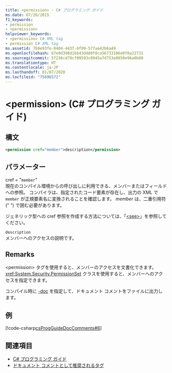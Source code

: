 ```yaml
---
title: <permission> - C# プログラミング ガイド
ms.date: 07/20/2015
f1_keywords:
- permission
- <permission>
helpviewer_keywords:
- <permission> C# XML tag
- permission C# XML tag
ms.assetid: 769e93fe-8404-443f-bf99-577aa42b6a49
ms.openlocfilehash: 67e9d398d1bb43d480f8ca56733106e0f0a22731
ms.sourcegitcommit: 5f236cd78cf09593c8945a7d753e0850e96a0b80
ms.translationtype: HT
ms.contentlocale: ja-JP
ms.lasthandoff: 01/07/2020
ms.locfileid: "75696572"
---
```

# <a name="permission-c-programming-guide"></a>\<permission> (C# プログラミング ガイド)
## <a name="syntax"></a>構文  
  
```xml  
<permission cref="member">description</permission>  
```  
  
## <a name="parameters"></a>パラメーター  
 cref = "`member`"  
 現在のコンパイル環境からの呼び出しに利用できる、メンバーまたはフィールドへの参照。 コンパイラは、指定されたコード要素が存在し、出力の XML で `member` が正規要素名に変換されることを確認します。 *member* は、二重引用符 (" ") で囲む必要があります。  
  
 ジェネリック型への cref 参照を作成する方法については、「[\<see>](./see.md)」を参照してください。  
  
 `description`  
 メンバーへのアクセスの説明です。  
  
## <a name="remarks"></a>Remarks  
 \<permission> タグを使用すると、メンバーのアクセスを文書化できます。 <xref:System.Security.PermissionSet> クラスを使用すると、メンバーへのアクセスを指定できます。  
  
 コンパイル時に [-doc](../../language-reference/compiler-options/doc-compiler-option.md) を指定して、ドキュメント コメントをファイルに出力します。  
  
## <a name="example"></a>例  
 [!code-csharp[csProgGuideDocComments#8](~/samples/snippets/csharp/VS_Snippets_VBCSharp/csProgGuideDocComments/CS/DocComments.cs#8)]  
  
## <a name="see-also"></a>関連項目

- [C# プログラミング ガイド](../index.md)
- [ドキュメント コメントとして推奨されるタグ](./recommended-tags-for-documentation-comments.md)
